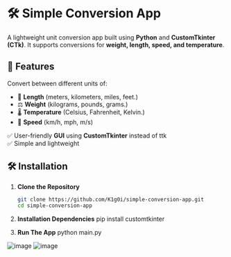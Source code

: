 # 🛠️ Simple Conversion App  

A lightweight unit conversion app built using **Python** and **CustomTkinter (CTk)**. It supports conversions for **weight, length, speed, and temperature**.  

## 📌 Features  
 Convert between different units of:  
- 📏 **Length** (meters, kilometers, miles, feet.)  
- ⚖️ **Weight** (kilograms, pounds, grams.)  
- 🌡️ **Temperature** (Celsius, Fahrenheit, Kelvin.)  
- 🚀 **Speed** (km/h, mph, m/s)  

✅ User-friendly **GUI** using **CustomTkinter** instead of ttk  
✅ Simple and lightweight  

## 🛠️ Installation  

1. **Clone the Repository**  
   ```bash
   git clone https://github.com/K1g0i/simple-conversion-app.git
   cd simple-conversion-app

2. **Installation Dependencies**
   pip install customtkinter
   
3. **Run The App**
   python main.py


![image](https://github.com/user-attachments/assets/fcc717fe-2557-403b-ae59-b5f20e516ef3)
![image](https://github.com/user-attachments/assets/2308462f-b2cb-4700-ae25-4e320c54c858)

